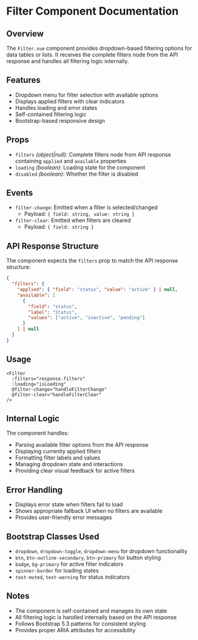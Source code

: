 # Filter Component Documentation

## Overview

The `Filter.vue` component provides dropdown-based filtering options for data tables or lists. It receives the complete filters node from the API response and handles all filtering logic internally.

## Features

- Dropdown menu for filter selection with available options
- Displays applied filters with clear indicators
- Handles loading and error states
- Self-contained filtering logic
- Bootstrap-based responsive design

## Props

- `filters` _(object|null)_: Complete filters node from API response containing `applied` and `available` properties
- `loading` _(boolean)_: Loading state for the component
- `disabled` _(boolean)_: Whether the filter is disabled

## Events

- `filter-change`: Emitted when a filter is selected/changed
  - Payload: `{ field: string, value: string }`
- `filter-clear`: Emitted when filters are cleared
  - Payload: `{ field: string }`

## API Response Structure

The component expects the `filters` prop to match the API response structure:

```json
{
  "filters": {
    "applied": { "field": "status", "value": "active" } | null,
    "available": [
      {
        "field": "status",
        "label": "Status",
        "values": ["active", "inactive", "pending"]
      }
    ] | null
  }
}
```

## Usage

```vue
<Filter
  :filters="response.filters"
  :loading="isLoading"
  @filter-change="handleFilterChange"
  @filter-clear="handleFilterClear"
/>
```

## Internal Logic

The component handles:

- Parsing available filter options from the API response
- Displaying currently applied filters
- Formatting filter labels and values
- Managing dropdown state and interactions
- Providing clear visual feedback for active filters

## Error Handling

- Displays error state when filters fail to load
- Shows appropriate fallback UI when no filters are available
- Provides user-friendly error messages

## Bootstrap Classes Used

- `dropdown`, `dropdown-toggle`, `dropdown-menu` for dropdown functionality
- `btn`, `btn-outline-secondary`, `btn-primary` for button styling
- `badge`, `bg-primary` for active filter indicators
- `spinner-border` for loading states
- `text-muted`, `text-warning` for status indicators

## Notes

- The component is self-contained and manages its own state
- All filtering logic is handled internally based on the API response
- Follows Bootstrap 5.3 patterns for consistent styling
- Provides proper ARIA attributes for accessibility
